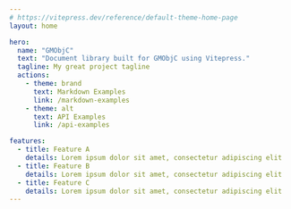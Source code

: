 ```yaml
---
# https://vitepress.dev/reference/default-theme-home-page
layout: home

hero:
  name: "GMObjC"
  text: "Document library built for GMObjC using Vitepress."
  tagline: My great project tagline
  actions:
    - theme: brand
      text: Markdown Examples
      link: /markdown-examples
    - theme: alt
      text: API Examples
      link: /api-examples

features:
  - title: Feature A
    details: Lorem ipsum dolor sit amet, consectetur adipiscing elit
  - title: Feature B
    details: Lorem ipsum dolor sit amet, consectetur adipiscing elit
  - title: Feature C
    details: Lorem ipsum dolor sit amet, consectetur adipiscing elit
---
```


